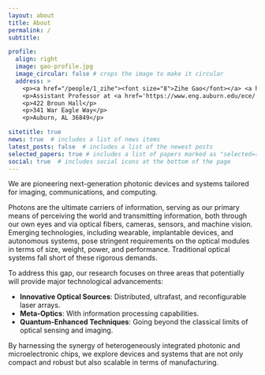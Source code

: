 ```yaml
---
layout: about
title: About
permalink: /
subtitle: 

profile:
  align: right
  image: gao-profile.jpg
  image_circular: false # crops the image to make it circular
  address: >
    <p><a href="/people/1_zihe"><font size="8">Zihe Gao</font></a> <a href="/people/1_zihe/#zihe_audio"><i style='font-size:24px' class='fas'>&#xf028;</i></a><p>
    <p>Assistant Professor at <a href='https://www.eng.auburn.edu/ece/'>Auburn ECE</a><p>
    <p>422 Broun Hall</p>
    <p>341 War Eagle Way</p>
    <p>Auburn, AL 36849</p>

sitetitle: true
news: true  # includes a list of news items
latest_posts: false  # includes a list of the newest posts
selected_papers: true # includes a list of papers marked as "selected={true}"
social: true  # includes social icons at the bottom of the page
---
```

We are pioneering next-generation photonic devices and systems tailored for imaging, communications, and computing.

Photons are the ultimate carriers of information, serving as our primary means of perceiving the world and transmitting information, both through our own eyes and via optical fibers, cameras, sensors, and machine vision. Emerging technologies, including wearable, implantable devices, and autonomous systems, pose stringent requirements on the optical modules in terms of size, weight, power, and performance. Traditional optical systems fall short of these rigorous demands.

To address this gap, our research focuses on three areas that potentially will provide major technological advancements:
- **Innovative Optical Sources**: Distributed, ultrafast, and reconfigurable laser arrays.
- **Meta-Optics**: With information processing capabilities.
- **Quantum-Enhanced Techniques**: Going beyond the classical limits of optical sensing and imaging.

By harnessing the synergy of heterogeneously integrated photonic and microelectronic chips, we explore devices and systems that are not only compact and robust but also scalable in terms of manufacturing.

<!-- Write your biography here. Tell the world about yourself. Link to your favorite [subreddit](http://reddit.com). You can put a picture in, too. The code is already in, just name your picture `prof_pic.jpg` and put it in the `img/` folder.

Put your address / P.O. box / other info right below your picture. You can also disable any of these elements by editing `profile` property of the YAML header of your `_pages/about.md`. Edit `_bibliography/papers.bib` and Jekyll will render your [publications page](/al-folio/publications/) automatically.

Link to your social media connections, too. This theme is set up to use [Font Awesome icons](http://fortawesome.github.io/Font-Awesome/) and [Academicons](https://jpswalsh.github.io/academicons/), like the ones below. Add your Facebook, Twitter, LinkedIn, Google Scholar, or just disable all of them.
 -->
